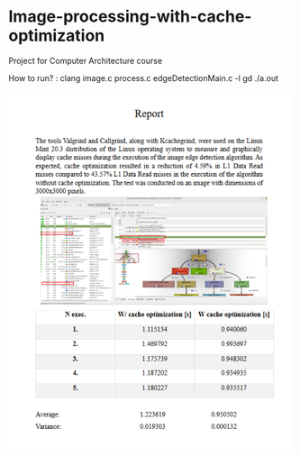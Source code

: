 # Image-processing-with-cache-optimization

Project for Computer Architecture course

How to run? :
clang image.c process.c edgeDetectionMain.c -l gd
./a.out

![Report](https://github.com/aleksandardrljaca/Image-processing-with-cache-optimization/blob/main/Image%20Edge%20Detection%20With%20Cache%20Optimization/report.png)
